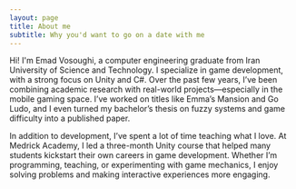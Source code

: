 ```yaml
---
layout: page
title: About me
subtitle: Why you'd want to go on a date with me
---
```


Hi! I'm Emad Vosoughi, a computer engineering graduate from Iran University of Science and Technology. I specialize in game development, with a strong focus on Unity and C#. Over the past few years, I’ve been combining academic research with real-world projects—especially in the mobile gaming space. I’ve worked on titles like Emma’s Mansion and Go Ludo, and I even turned my bachelor’s thesis on fuzzy systems and game difficulty into a published paper.

In addition to development, I’ve spent a lot of time teaching what I love. At Medrick Academy, I led a three-month Unity course that helped many students kickstart their own careers in game development. Whether I’m programming, teaching, or experimenting with game mechanics, I enjoy solving problems and making interactive experiences more engaging.
